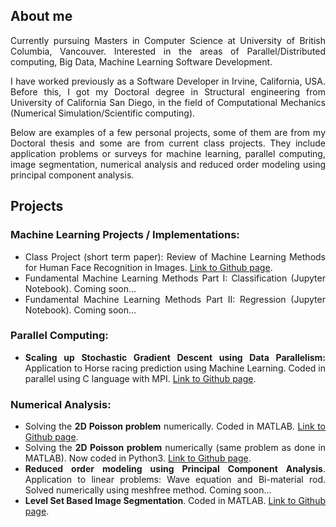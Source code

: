 
## About me
<div style="text-align: justify">
Currently pursuing Masters in Computer Science at University of British Columbia, Vancouver. Interested in the areas of Parallel/Distributed computing, Big Data, Machine Learning Software Development.

I have worked previously as a Software Developer in Irvine, California, USA. Before this, I got my Doctoral degree in Structural engineering from University of California San Diego, in the field of Computational Mechanics (Numerical Simulation/Scientific computing).

Below are examples of a few personal projects, some of them are from my Doctoral thesis and some are from current class projects. They include application problems or surveys for machine learning, parallel computing, image segmentation, numerical analysis and reduced order modeling using principal component analysis. 
</div>

## Projects
### Machine Learning Projects / Implementations:
<div style="text-align: justify"> 
<ul style="list-style-type:disc;">
  <li>Class Project (short term paper): Review of Machine Learning Methods for Human Face Recognition in Images. <a href="https://bramyarao.github.io/Review-Face-Recognition/" target="_blank">Link to Github page</a>.</li>
  <li>Fundamental Machine Learning Methods Part I: Classification (Jupyter Notebook). Coming soon...</li>
  <li>Fundamental Machine Learning Methods Part II: Regression (Jupyter Notebook). Coming soon...</li>
</ul>  
</div>

### Parallel Computing:
 <div style="text-align: justify"> 
<ul style="list-style-type:disc;">
  <li><b>Scaling up Stochastic Gradient Descent using Data Parallelism:</b> Application to Horse racing prediction using Machine Learning. Coded in parallel using C language with MPI. <a href="https://bramyarao.github.io/Scaling-SGD/" target="_blank">Link to Github page</a>.</li>  
</ul>  
</div>

### Numerical Analysis: 
<div style="text-align: justify"> 
<ul style="list-style-type:disc;">
  <li>Solving the <b>2D Poisson problem</b> numerically. Coded in MATLAB. <a href="https://bramyarao.github.io/2D-POISSON-MATLAB/" target="_blank">Link to Github page</a>.</li>
  <li>Solving the <b>2D Poisson problem</b> numerically (same problem as done in MATLAB). Now coded in Python3. <a href="https://bramyarao.github.io/2D-POISSON-PYTHON/" target="_blank">Link to Github page</a>.</li>
  <li><b>Reduced order modeling using Principal Component Analysis</b>. Application to linear problems: Wave equation and Bi-material rod. Solved numerically using meshfree method. Coming soon...</li>
  <li><b>Level Set Based Image Segmentation</b>. Coded in MATLAB. <a href="https://bramyarao.github.io/Level-Set-Based-Image-Segmentation/" target="_blank">Link to Github page</a>. </li>
</ul>  
</div>

